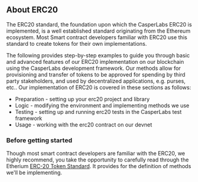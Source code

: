 ## About ERC20

The ERC20 standard, the foundation upon which the CasperLabs ERC20 is implemented, is a well established standard originating from the Ethereum ecosystem. Most Smart contract developers familiar with ERC20 use this standard to create tokens for their own implementations.

The following provides step-by-step examples to guide you through basic and advanced features of our ERC20 implementation on our blockchain using the CasperLabs development framework. Our methods allow for provisioning and transfer of tokens to be approved for spending by third party stakeholders, and used by decentralized applications, e.g. purses, etc.. Our implementation of ERC20 is covered in these sections as follows:

- Preparation - setting up your erc20 project and library
- Logic - modifying the environment and implementing methods we use
- Testing - setting up and running erc20 tests in the CasperLabs test framework
- Usage - working with the erc20 contract on our devnet

### Before getting started

Though most smart contract developers are familiar with the ERC20, we highly recommend, you take the opportunity to carefully read through the Etherium [ERC-20 Token Standard](https://github.com/ethereum/EIPs/blob/master/EIPS/eip-20.md#). It provides for the definition of methods we'll be implementing.




